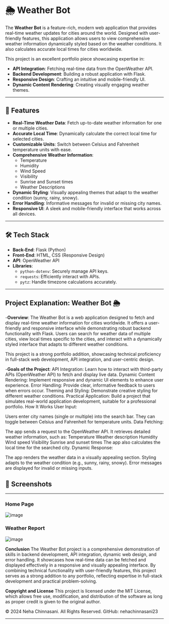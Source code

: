 # 🌦 Weather Bot

The **Weather Bot** is a feature-rich, modern web application that provides real-time weather updates for cities around the world. Designed with user-friendly features, this application allows users to view comprehensive weather information dynamically styled based on the weather conditions. It also calculates accurate local times for cities worldwide.

This project is an excellent portfolio piece showcasing expertise in:
- **API Integration**: Fetching real-time data from the OpenWeather API.
- **Backend Development**: Building a robust application with Flask.
- **Responsive Design**: Crafting an intuitive and mobile-friendly UI.
- **Dynamic Content Rendering**: Creating visually engaging weather themes.

---

## 🚀 Features

- **Real-Time Weather Data**: Fetch up-to-date weather information for one or multiple cities.
- **Accurate Local Time**: Dynamically calculate the correct local time for selected cities.
- **Customizable Units**: Switch between Celsius and Fahrenheit temperature units with ease.
- **Comprehensive Weather Information**:
  - Temperature
  - Humidity
  - Wind Speed
  - Visibility
  - Sunrise and Sunset times
  - Weather Descriptions
- **Dynamic Styling**: Visually appealing themes that adapt to the weather condition (sunny, rainy, snowy).
- **Error Handling**: Informative messages for invalid or missing city names.
- **Responsive UI**: A sleek and mobile-friendly interface that works across all devices.

---

## 🛠 Tech Stack

- **Back-End**: Flask (Python)
- **Front-End**: HTML, CSS (Responsive Design)
- **API**: OpenWeather API
- **Libraries**:
  - `python-dotenv`: Securely manage API keys.
  - `requests`: Efficiently interact with APIs.
  - `pytz`: Handle timezone calculations accurately.

---

## Project Explanation: Weather Bot 🌦
  -**Overview**:
The Weather Bot is a web application designed to fetch and display real-time weather information for cities worldwide. It offers a user-friendly and responsive interface while demonstrating robust backend functionality with Flask. Users can search for weather data of multiple cities, view local times specific to the cities, and interact with a dynamically styled interface that adapts to different weather conditions.

This project is a strong portfolio addition, showcasing technical proficiency in full-stack web development, API integration, and user-centric design.

-**Goals of the Project**:
API Integration: Learn how to interact with third-party APIs (OpenWeather API) to fetch and display live data.
Dynamic Content Rendering: Implement responsive and dynamic UI elements to enhance user experience.
Error Handling: Provide clear, informative feedback to users when errors occur.
Theming and Styling: Demonstrate creative styling for different weather conditions.
Practical Application: Build a project that simulates real-world application development, suitable for a professional portfolio.
How It Works
User Input:

Users enter city names (single or multiple) into the search bar.
They can toggle between Celsius and Fahrenheit for temperature units.
Data Fetching:

The app sends a request to the OpenWeather API.
It retrieves detailed weather information, such as:
Temperature
Weather description
Humidity
Wind speed
Visibility
Sunrise and sunset times
The app also calculates the local time for the searched city.
Dynamic Response:

The app renders the weather data in a visually appealing section.
Styling adapts to the weather condition (e.g., sunny, rainy, snowy).
Error messages are displayed for invalid or missing inputs.
## 📸 Screenshots
---
### Home Page
![image](https://github.com/user-attachments/assets/c0a9cfef-2861-4e9f-aaaa-658a77f6bbfe)


### Weather Report
![image](https://github.com/user-attachments/assets/4eeb6144-3008-4d21-8cc7-6193edfb5916)

**Conclusion**
The Weather Bot project is a comprehensive demonstration of skills in backend development, API integration, dynamic web design, and error handling. It showcases how real-time data can be fetched and displayed effectively in a responsive and visually appealing interface. By combining technical functionality with user-friendly features, this project serves as a strong addition to any portfolio, reflecting expertise in full-stack development and practical problem-solving.


**Copyright and License**
This project is licensed under the MIT License, which allows free use, modification, and distribution of the software as long as proper credit is given to the original author.


© 2024 Neha Chinnasani. All Rights Reserved.
GitHub: nehachinnasani23

---



